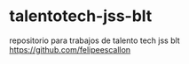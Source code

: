 # talentotech-jss-blt
repositorio para trabajos de talento tech jss blt 
https://github.com/felipeescallon
